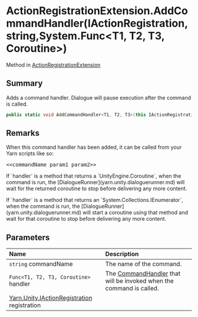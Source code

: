 # ActionRegistrationExtension.AddCommandHandler(IActionRegistration,string,System.Func<T1, T2, T3, Coroutine>)

Method in [ActionRegistrationExtension](/docs/api/csharp/yarn.unity.actionregistrationextension.md)

## Summary


Adds a command handler. Dialogue will pause execution after the
command is called.


```csharp
public static void AddCommandHandler<T1, T2, T3>(this IActionRegistration registration, string commandName, System.Func<T1, T2, T3, Coroutine> handler);
```

## Remarks

<p>When this command handler has been added, it can be called
from your Yarn scripts like so:</p> <pre lang="yarn">
&lt;&lt;commandName param1 param2&gt;&gt;
</pre> <p>If `handler` is a method that returns a `UnityEngine.Coroutine`, when the command is run, the [DialogueRunner](yarn.unity.dialoguerunner.md) will wait for the returned coroutine to stop
before delivering any more content.</p> <p>If `handler` is a method that returns an `System.Collections.IEnumerator`, when the command is run, the [DialogueRunner](yarn.unity.dialoguerunner.md) will start a coroutine using that method and
wait for that coroutine to stop before delivering any more content.
</p>

## Parameters

|Name|Description|
|:---|:---|
|`string` commandName|The name of the command.|
|`Func<T1, T2, T3, Coroutine>` handler|The  [CommandHandler](yarn.commandhandler.md)  that will be invoked when the command is called.|
|[Yarn.Unity.IActionRegistration](/docs/api/csharp/yarn.unity.iactionregistration.md) registration||

